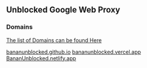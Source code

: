 ## Unblocked Google Web Proxy



### Domains 
[The list of Domains can be found Here](https://github.com/Parcoil/nativegames.net/wiki/Domains)



[bananunblocked.github.io](https://bananunblocked.github.io)
[bananunblocked.vercel.app](https://bananunblocked.vercel.app)
[BananUnblocked.netlify.app](https://BananUnblocked.netlify.app)
